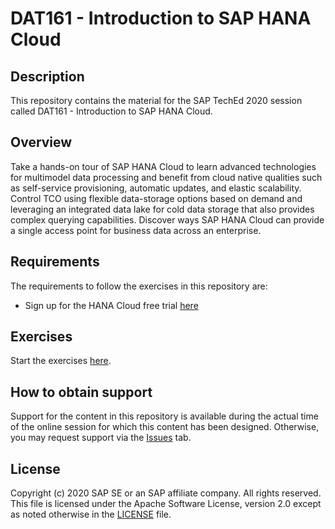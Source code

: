 # DAT161 - Introduction to SAP HANA Cloud

## Description

This repository contains the material for the SAP TechEd 2020 session called DAT161 - Introduction to SAP HANA Cloud. 

## Overview

Take a hands-on tour of SAP HANA Cloud to learn advanced technologies for multimodel data processing and benefit from cloud native qualities such as self-service provisioning, automatic updates, and elastic scalability. Control TCO using flexible data-storage options based on demand and leveraging an integrated data lake for cold data storage that also provides complex querying capabilities. Discover ways SAP HANA Cloud can provide a single access point for business data across an enterprise.

## Requirements

The requirements to follow the exercises in this repository are:
- Sign up for the HANA Cloud free trial [here](https://www.sap.com/cmp/td/sap-hana-cloud-trial.html?source=hana-analytics-web)

## Exercises

Start the exercises [here](exercises/DAT161_HandsOnExercise.pdf).
    
## How to obtain support

Support for the content in this repository is available during the actual time of the online session for which this content has been designed. Otherwise, you may request support via the [Issues](../../issues) tab.

## License
Copyright (c) 2020 SAP SE or an SAP affiliate company. All rights reserved. This file is licensed under the Apache Software License, version 2.0 except as noted otherwise in the [LICENSE](LICENSES/Apache-2.0.txt) file.
